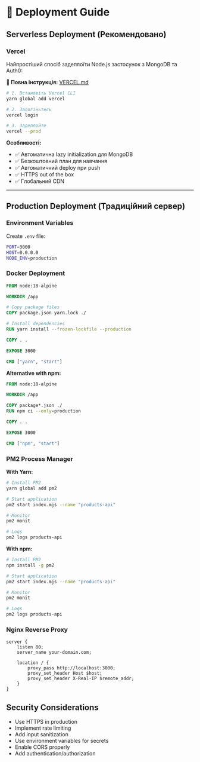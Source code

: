 # 🚀 Deployment Guide

## Serverless Deployment (Рекомендовано)

### Vercel

Найпростіший спосіб задеплоїти Node.js застосунок з MongoDB та Auth0:

**📖 Повна інструкція:** [VERCEL.md](VERCEL.md)

```bash
# 1. Встановіть Vercel CLI
yarn global add vercel

# 2. Залогіньтесь
vercel login

# 3. Задеплойте
vercel --prod
```

**Особливості:**

- ✅ Автоматична lazy initialization для MongoDB
- ✅ Безкоштовний план для навчання
- ✅ Автоматичний deploy при push
- ✅ HTTPS out of the box
- ✅ Глобальний CDN

---

## Production Deployment (Традиційний сервер)

### Environment Variables

Create `.env` file:

```bash
PORT=3000
HOST=0.0.0.0
NODE_ENV=production
```

### Docker Deployment

```dockerfile
FROM node:18-alpine

WORKDIR /app

# Copy package files
COPY package.json yarn.lock ./

# Install dependencies
RUN yarn install --frozen-lockfile --production

COPY . .

EXPOSE 3000

CMD ["yarn", "start"]
```

**Alternative with npm:**

```dockerfile
FROM node:18-alpine

WORKDIR /app

COPY package*.json ./
RUN npm ci --only=production

COPY . .

EXPOSE 3000

CMD ["npm", "start"]
```

### PM2 Process Manager

**With Yarn:**

```bash
# Install PM2
yarn global add pm2

# Start application
pm2 start index.mjs --name "products-api"

# Monitor
pm2 monit

# Logs
pm2 logs products-api
```

**With npm:**

```bash
# Install PM2
npm install -g pm2

# Start application
pm2 start index.mjs --name "products-api"

# Monitor
pm2 monit

# Logs
pm2 logs products-api
```

### Nginx Reverse Proxy

```nginx
server {
    listen 80;
    server_name your-domain.com;

    location / {
        proxy_pass http://localhost:3000;
        proxy_set_header Host $host;
        proxy_set_header X-Real-IP $remote_addr;
    }
}
```

## Security Considerations

- Use HTTPS in production
- Implement rate limiting
- Add input sanitization
- Use environment variables for secrets
- Enable CORS properly
- Add authentication/authorization
